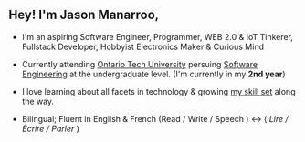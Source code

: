## Hey! I'm Jason Manarroo, 
* I'm an aspiring Software Engineer, Programmer, WEB 2.0 & IoT Tinkerer, Fullstack Developer, Hobbyist Electronics Maker & Curious Mind
- Currently attending [Ontario Tech University](https://ontariotechu.ca/) persuing [Software Engineering](https://ontariotechu.ca/programs/undergraduate/engineering/software-engineering/index.php) at the undergraduate level. (I'm currently in my **2nd year**)
* I love learning about all facets in technology & growing [my skill set](https://github.com/jasonmzx/jasonmzx/blob/main/skills.md) along the way. 
- Bilingual; Fluent in English & French (Read / Write / Speech ) <-> ( *Lire / Écrire / Parler* )
